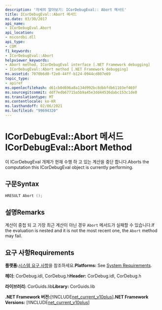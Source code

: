 ```yaml
---
description: '자세히 알아보기: ICorDebugEval:: Abort 메서드'
title: ICorDebugEval::Abort 메서드
ms.date: 03/30/2017
api_name:
- ICorDebugEval.Abort
api_location:
- mscordbi.dll
api_type:
- COM
f1_keywords:
- ICorDebugEval::Abort
helpviewer_keywords:
- Abort method, ICorDebugEval interface [.NET Framework debugging]
- ICorDebugEval::Abort method [.NET Framework debugging]
ms.assetid: 7070b6d0-f2e0-44ff-b124-0944cd807e69
topic_type:
- apiref
ms.openlocfilehash: d61cb0d696a8a134d992bc8dbbfdb61103ef469f
ms.sourcegitcommit: ddf7edb67715a5b9a45e3dd44536dabc153c1de0
ms.translationtype: MT
ms.contentlocale: ko-KR
ms.lasthandoff: 02/06/2021
ms.locfileid: "99694320"
---
```

# <a name="icordebugevalabort-method"></a><span data-ttu-id="69e2a-103">ICorDebugEval::Abort 메서드</span><span class="sxs-lookup"><span data-stu-id="69e2a-103">ICorDebugEval::Abort Method</span></span>

<span data-ttu-id="69e2a-104">이 ICorDebugEval 개체가 현재 수행 하 고 있는 계산을 중단 합니다.</span><span class="sxs-lookup"><span data-stu-id="69e2a-104">Aborts the computation this ICorDebugEval object is currently performing.</span></span>  
  
## <a name="syntax"></a><span data-ttu-id="69e2a-105">구문</span><span class="sxs-lookup"><span data-stu-id="69e2a-105">Syntax</span></span>  
  
```cpp  
HRESULT Abort ();  
```  
  
## <a name="remarks"></a><span data-ttu-id="69e2a-106">설명</span><span class="sxs-lookup"><span data-stu-id="69e2a-106">Remarks</span></span>  

 <span data-ttu-id="69e2a-107">계산이 중첩 되 고 가장 최근 계산이 아닌 경우 `Abort` 메서드가 실패할 수 있습니다.</span><span class="sxs-lookup"><span data-stu-id="69e2a-107">If the evaluation is nested and it is not the most recent one, the `Abort` method may fail.</span></span>  
  
## <a name="requirements"></a><span data-ttu-id="69e2a-108">요구 사항</span><span class="sxs-lookup"><span data-stu-id="69e2a-108">Requirements</span></span>  

 <span data-ttu-id="69e2a-109">**플랫폼:**[시스템 요구 사항](../../get-started/system-requirements.md)을 참조하세요.</span><span class="sxs-lookup"><span data-stu-id="69e2a-109">**Platforms:** See [System Requirements](../../get-started/system-requirements.md).</span></span>  
  
 <span data-ttu-id="69e2a-110">**헤더:** CorDebug.idl, CorDebug.h</span><span class="sxs-lookup"><span data-stu-id="69e2a-110">**Header:** CorDebug.idl, CorDebug.h</span></span>  
  
 <span data-ttu-id="69e2a-111">**라이브러리:** CorGuids.lib</span><span class="sxs-lookup"><span data-stu-id="69e2a-111">**Library:** CorGuids.lib</span></span>  
  
 <span data-ttu-id="69e2a-112">**.NET Framework 버전:**[!INCLUDE[net_current_v10plus](../../../../includes/net-current-v10plus-md.md)]</span><span class="sxs-lookup"><span data-stu-id="69e2a-112">**.NET Framework Versions:** [!INCLUDE[net_current_v10plus](../../../../includes/net-current-v10plus-md.md)]</span></span>
